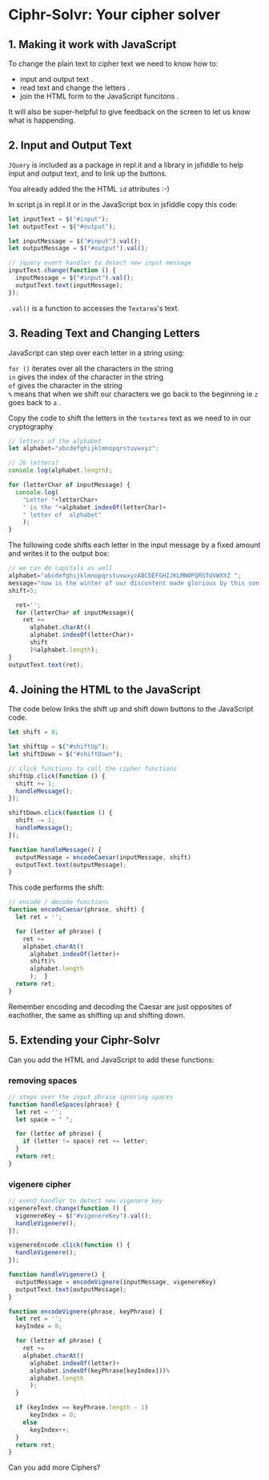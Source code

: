 # Ciphr-Solvr: Your cipher solver
 
## 1. Making it work with JavaScript 

To change the plain text to cipher text we need to know how to:
* input and output text .  
* read text and change the letters .  
* join the HTML form to the JavaScript funcitons .  

It will also be super-helpful to give feedback on the screen to let us know what is happending.

## 2. Input and Output Text

`JQuery` is included as a package in repl.it and a library in jsfiddle to help input and output text, and to link up the buttons.

You already added the the HTML `id` attributes :-)

In script.js in repl.it or in the JavaScript box in jsfiddle copy this code:

```javascript
let inputText = $("#input");
let outputText = $("#output");

let inputMessage = $("#input").val();
let outputMessage = $("#output").val();

// jquery event handler to detect new input message
inputText.change(function () {
  inputMessage = $("#input").val();
  outputText.text(inputMessage);
});

```

`.val()` is a function to accesses the `Textarea`'s text.

## 3. Reading Text and Changing Letters

JavaScript can step over each letter in a string using: 

`for ()` iterates over all the characters in the string   
`in` gives the index of the character in the string   
`of` gives the character in the string   
`%` means that when we shift our characters we go back to the beginning ie `z` goes back to `a` .  

Copy the code to shift the letters in the `textarea` text as we need to in our cryptography

```javascript
// letters of the alphabet
let alphabet="abcdefghijklmnopqrstuvwxyz";

// 26 letters?
console.log(alphabet.length);

for (letterChar of inputMessage) {
  console.log(
    "Letter "+letterChar+
    " is the "+alphabet.indexOf(letterChar)+
    " letter of  alphabet"
    );
}
```

The following code shifts each letter in the input message by a fixed amount and writes it to the output box:

```javascript
// we can do capitals as well
alphabet="abcdefghijklmnopqrstuvwxyzABCDEFGHIJKLMNOPQRSTUVWXYZ ";
message="now is the winter of our discontent made glorious by this son of York!";
shift=5;

  ret='';
  for (letterChar of inputMessage){
    ret +=
      alphabet.charAt((
      alphabet.indexOf(letterChar)+
      shift
      )%alphabet.length);
}
outputText.text(ret);
```

## 4. Joining the HTML to the JavaScript

The code below links the shift up and shift down buttons to the JavaScript code.

```javascript
let shift = 0;

let shiftUp = $("#shiftUp");
let shiftDown = $("#shiftDown");

// click functions to call the cipher functions
shiftUp.click(function () {
  shift += 1;
  handleMessage();
});

shiftDown.click(function () {
  shift -= 1;
  handleMessage();
});

function handleMessage() {
  outputMessage = encodeCaesar(inputMessage, shift)
  outputText.text(outputMessage);
}
```

This code performs the shift:

```javascript
// encode / decode functions
function encodeCaesar(phrase, shift) {
  let ret = '';

  for (letter of phrase) {
    ret +=
    alphabet.charAt((
      alphabet.indexOf(letter)+
      shift)%
      alphabet.length
      );  }
  return ret;
}
```
Remember encoding and decoding the Caesar are just opposites of eachother, the same as shifting up and shifting down.

## 5. Extending your Ciphr-Solvr

Can you add the HTML and JavaScript to add these functions:

### removing spaces

```javascript
// steps over the input phrase ignoring spaces
function handleSpaces(phrase) {
  let ret = '';
  let space = " ";

  for (letter of phrase) {
    if (letter != space) ret += letter;
  }
  return ret;
}
```

### vigenere cipher

```javascript
// event handler to detect new vigenere key
vigenereText.change(function () {
  vigenereKey = $("#vigenereKey").val();
  handleVigenere();
});

vigenereEncode.click(function () {
  handleVigenere();
});

function handleVigenere() {
  outputMessage = encodeVignere(inputMessage, vigenereKey)
  outputText.text(outputMessage);
}

function encodeVignere(phrase, keyPhrase) {
  let ret = '';
  keyIndex = 0;

  for (letter of phrase) {
    ret +=
    alphabet.charAt((
      alphabet.indexOf(letter)+
      alphabet.indexOf(keyPhrase[keyIndex]))%
      alphabet.length
      );
  }

  if (keyIndex == keyPhrase.length - 1)
      keyIndex = 0;
    else
      keyIndex++;
  }
  return ret;
}

```

Can you add more Ciphers?
